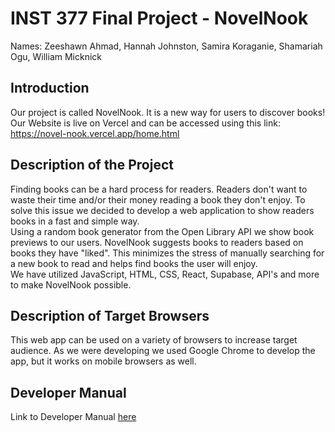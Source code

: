 # INST 377 Final Project - NovelNook 
Names: Zeeshawn Ahmad, Hannah Johnston, Samira Koraganie, Shamariah Ogu, William Micknick

## Introduction
Our project is called NovelNook. It is a new way for users to discover books! 
Our Website is live on Vercel and can be accessed using this link: https://novel-nook.vercel.app/home.html
## Description of the Project
Finding books can be a hard process for readers. Readers don't want to waste their time and/or their money reading a book they don't enjoy. To solve this issue we decided to develop a web application to show readers books in a fast and simple way. <br>
Using a random book generator from the Open Library API we show book previews to our users. NovelNook suggests books to readers based on books they have "liked". This minimizes the stress of manually searching for a new book to read and helps find books the user will enjoy. <br>
We have utilized JavaScript, HTML, CSS, React, Supabase, API's and more to make NovelNook possible.
## Description of Target Browsers
This web app can be used on a variety of browsers to increase target audience. As we were developing we used Google Chrome to develop the app, but it works on mobile browsers as well. 

## Developer Manual
Link to Developer Manual [here](docs.md)

